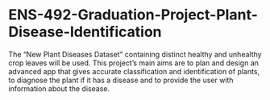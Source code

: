 # ENS-492-Graduation-Project-Plant-Disease-Identification
The “New Plant Diseases Dataset” containing distinct healthy and unhealthy crop leaves will be used. This project’s main aims are to plan and design an advanced app that gives accurate classification and identification of plants, to diagnose the plant if it has a disease and to provide the user with information about the disease.
